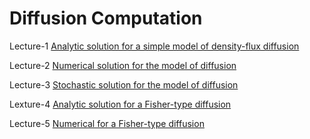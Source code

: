 # Diffusion Computation
Lecture-1 [Analytic solution for a simple model of density-flux diffusion](http://nbviewer.ipython.org/github/alvason/Diffusion-pulse/blob/master/Diffusion-analytic.ipynb)

Lecture-2 [Numerical solution for the model of diffusion]()

Lecture-3 [Stochastic solution for the model of diffusion]()

Lexture-4 [Analytic solution for a Fisher-type diffusion]()

Lecture-5 [Numerical for a Fisher-type diffusion]()

